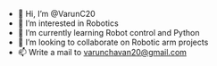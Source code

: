 - 👋 Hi, I’m @VarunC20
- 👀 I’m interested in Robotics
- 🌱 I’m currently learning Robot control and Python
- 💞️ I’m looking to collaborate on Robotic arm projects
- 📫 Write a mail to varunchavan20@gmail.com

<!---
VarunC20/VarunC20 is a ✨ special ✨ repository because its `README.md` (this file) appears on your GitHub profile.
You can click the Preview link to take a look at your changes.
--->
